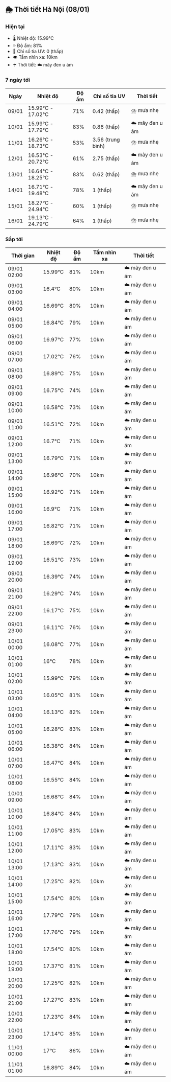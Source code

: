 ## 🌦️ Thời tiết Hà Nội (08/01)

### Hiện tại

- 🌡️ Nhiệt độ: 15.99℃
- 💦 Độ ẩm: 81%
- 🌟 Chỉ số tia UV: 0 (thấp)
- 👁️ Tầm nhìn xa: 10km
- ☂️ Thời tiết: ☁️ mây đen u ám

### 7 ngày tới

| Ngày | Nhiệt độ | Độ ẩm | Chỉ số tia UV | Thời tiết |
| --- | --- | --- | --- | --- |
| 09/01 | 15.99℃ - 17.02℃ | 71% | 0.42 (thấp) | ⛈️ mưa nhẹ |
| 10/01 | 15.99℃ - 17.79℃ | 83% | 0.86 (thấp) | ☁️ mây đen u ám |
| 11/01 | 16.26℃ - 18.73℃ | 53% | 3.56 (trung bình) | ⛈️ mưa nhẹ |
| 12/01 | 16.53℃ - 20.72℃ | 61% | 2.75 (thấp) | ☁️ mây đen u ám |
| 13/01 | 16.64℃ - 18.25℃ | 83% | 0.62 (thấp) | ⛈️ mưa nhẹ |
| 14/01 | 16.71℃ - 19.48℃ | 78% | 1 (thấp) | ☁️ mây đen u ám |
| 15/01 | 18.27℃ - 24.94℃ | 60% | 1 (thấp) | ⛈️ mưa nhẹ |
| 16/01 | 19.13℃ - 24.79℃ | 64% | 1 (thấp) | ⛈️ mưa nhẹ |

### Sắp tới

| Thời gian | Nhiệt độ | Độ ẩm | Tầm nhìn xa | Thời tiết |
| --- | --- | --- | --- | --- |
| 09/01 02:00 | 15.99℃ | 81% | 10km | ☁️ mây đen u ám |
| 09/01 03:00 | 16.4℃ | 80% | 10km | ☁️ mây đen u ám |
| 09/01 04:00 | 16.69℃ | 80% | 10km | ☁️ mây đen u ám |
| 09/01 05:00 | 16.84℃ | 79% | 10km | ☁️ mây đen u ám |
| 09/01 06:00 | 16.97℃ | 77% | 10km | ☁️ mây đen u ám |
| 09/01 07:00 | 17.02℃ | 76% | 10km | ☁️ mây đen u ám |
| 09/01 08:00 | 16.89℃ | 75% | 10km | ☁️ mây đen u ám |
| 09/01 09:00 | 16.75℃ | 74% | 10km | ☁️ mây đen u ám |
| 09/01 10:00 | 16.58℃ | 73% | 10km | ☁️ mây đen u ám |
| 09/01 11:00 | 16.51℃ | 72% | 10km | ☁️ mây đen u ám |
| 09/01 12:00 | 16.7℃ | 71% | 10km | ☁️ mây đen u ám |
| 09/01 13:00 | 16.79℃ | 71% | 10km | ☁️ mây đen u ám |
| 09/01 14:00 | 16.96℃ | 70% | 10km | ☁️ mây đen u ám |
| 09/01 15:00 | 16.92℃ | 71% | 10km | ☁️ mây đen u ám |
| 09/01 16:00 | 16.9℃ | 71% | 10km | ☁️ mây đen u ám |
| 09/01 17:00 | 16.82℃ | 71% | 10km | ☁️ mây đen u ám |
| 09/01 18:00 | 16.69℃ | 72% | 10km | ☁️ mây đen u ám |
| 09/01 19:00 | 16.51℃ | 73% | 10km | ☁️ mây đen u ám |
| 09/01 20:00 | 16.39℃ | 74% | 10km | ☁️ mây đen u ám |
| 09/01 21:00 | 16.29℃ | 74% | 10km | ☁️ mây đen u ám |
| 09/01 22:00 | 16.17℃ | 75% | 10km | ☁️ mây đen u ám |
| 09/01 23:00 | 16.11℃ | 76% | 10km | ☁️ mây đen u ám |
| 10/01 00:00 | 16.08℃ | 77% | 10km | ☁️ mây đen u ám |
| 10/01 01:00 | 16℃ | 78% | 10km | ☁️ mây đen u ám |
| 10/01 02:00 | 15.99℃ | 79% | 10km | ☁️ mây đen u ám |
| 10/01 03:00 | 16.05℃ | 81% | 10km | ☁️ mây đen u ám |
| 10/01 04:00 | 16.13℃ | 82% | 10km | ☁️ mây đen u ám |
| 10/01 05:00 | 16.28℃ | 83% | 10km | ☁️ mây đen u ám |
| 10/01 06:00 | 16.38℃ | 84% | 10km | ☁️ mây đen u ám |
| 10/01 07:00 | 16.47℃ | 84% | 10km | ☁️ mây đen u ám |
| 10/01 08:00 | 16.55℃ | 84% | 10km | ☁️ mây đen u ám |
| 10/01 09:00 | 16.68℃ | 84% | 10km | ☁️ mây đen u ám |
| 10/01 10:00 | 16.84℃ | 84% | 10km | ☁️ mây đen u ám |
| 10/01 11:00 | 17.05℃ | 83% | 10km | ☁️ mây đen u ám |
| 10/01 12:00 | 17.11℃ | 83% | 10km | ☁️ mây đen u ám |
| 10/01 13:00 | 17.13℃ | 83% | 10km | ☁️ mây đen u ám |
| 10/01 14:00 | 17.25℃ | 82% | 10km | ☁️ mây đen u ám |
| 10/01 15:00 | 17.54℃ | 80% | 10km | ☁️ mây đen u ám |
| 10/01 16:00 | 17.79℃ | 79% | 10km | ☁️ mây đen u ám |
| 10/01 17:00 | 17.76℃ | 79% | 10km | ☁️ mây đen u ám |
| 10/01 18:00 | 17.54℃ | 80% | 10km | ☁️ mây đen u ám |
| 10/01 19:00 | 17.37℃ | 81% | 10km | ☁️ mây đen u ám |
| 10/01 20:00 | 17.25℃ | 82% | 10km | ☁️ mây đen u ám |
| 10/01 21:00 | 17.27℃ | 83% | 10km | ☁️ mây đen u ám |
| 10/01 22:00 | 17.23℃ | 84% | 10km | ☁️ mây đen u ám |
| 10/01 23:00 | 17.14℃ | 85% | 10km | ☁️ mây đen u ám |
| 11/01 00:00 | 17℃ | 86% | 10km | ☁️ mây đen u ám |
| 11/01 01:00 | 16.89℃ | 84% | 10km | ☁️ mây đen u ám |
